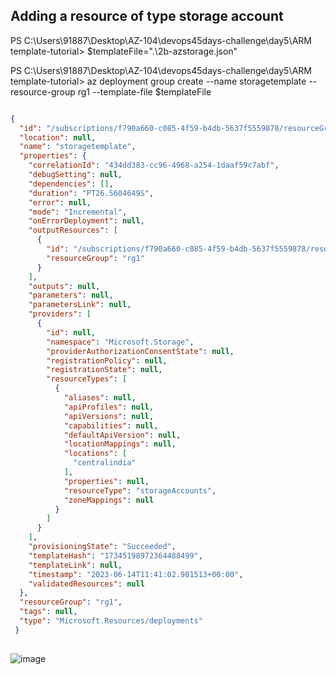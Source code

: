 ## Adding a resource of type storage account

PS C:\Users\91887\Desktop\AZ-104\devops45days-challenge\day5\ARM template-tutorial> $templateFile=".\2b-azstorage.json"

PS C:\Users\91887\Desktop\AZ-104\devops45days-challenge\day5\ARM template-tutorial> az deployment group create --name storagetemplate --resource-group rg1 --template-file $templateFile
```json

{
  "id": "/subscriptions/f790a660-c085-4f59-b4db-5637f5559878/resourceGroups/rg1/providers/Microsoft.Resources/deployments/storagetemplate",
  "location": null,
  "name": "storagetemplate",
  "properties": {
    "correlationId": "434dd383-cc96-4968-a254-1daaf59c7abf",
    "debugSetting": null,
    "dependencies": [],
    "duration": "PT26.5604649S",
    "error": null,
    "mode": "Incremental",
    "onErrorDeployment": null,
    "outputResources": [
      {
        "id": "/subscriptions/f790a660-c085-4f59-b4db-5637f5559878/resourceGroups/rg1/providers/Microsoft.Storage/storageAccounts/jtew1",
        "resourceGroup": "rg1"
      }
    ],
    "outputs": null,
    "parameters": null,
    "parametersLink": null,
    "providers": [
      {
        "id": null,
        "namespace": "Microsoft.Storage",
        "providerAuthorizationConsentState": null,
        "registrationPolicy": null,
        "registrationState": null,
        "resourceTypes": [
          {
            "aliases": null,
            "apiProfiles": null,
            "apiVersions": null,
            "capabilities": null,
            "defaultApiVersion": null,
            "locationMappings": null,
            "locations": [
              "centralindia"
            ],
            "properties": null,
            "resourceType": "storageAccounts",
            "zoneMappings": null
          }
        ]
      }
    ],
    "provisioningState": "Succeeded",
    "templateHash": "17345198972364488499",
    "templateLink": null,
    "timestamp": "2023-06-14T11:41:02.981513+00:00",
    "validatedResources": null
  },
  "resourceGroup": "rg1",
  "tags": null,
  "type": "Microsoft.Resources/deployments"
 }
 
 ```
 
 ![image](https://github.com/jananitework/devops45days-challenge/assets/136428700/3c35c38a-2990-4c01-9b83-cc8531dfd189)
